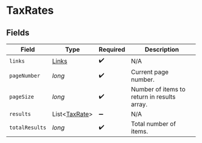 # TaxRates


## Fields

| Field                                           | Type                                            | Required                                        | Description                                     |
| ----------------------------------------------- | ----------------------------------------------- | ----------------------------------------------- | ----------------------------------------------- |
| `links`                                         | [Links](../../models/shared/Links.md)           | :heavy_check_mark:                              | N/A                                             |
| `pageNumber`                                    | *long*                                          | :heavy_check_mark:                              | Current page number.                            |
| `pageSize`                                      | *long*                                          | :heavy_check_mark:                              | Number of items to return in results array.     |
| `results`                                       | List<[TaxRate](../../models/shared/TaxRate.md)> | :heavy_minus_sign:                              | N/A                                             |
| `totalResults`                                  | *long*                                          | :heavy_check_mark:                              | Total number of items.                          |